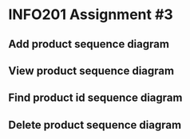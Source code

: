 # INFO201 Assignment #3

<h2>Add product sequence diagram

<h2>View product sequence diagram

<h2>Find product id sequence diagram

<h2>Delete product sequence diagram



